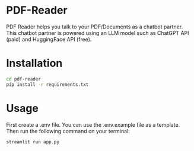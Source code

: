 # PDF-Reader
PDF Reader helps you talk to your PDF/Documents as a chatbot partner. This chatbot partner is powered using an LLM model such as ChatGPT API (paid) and HuggingFace API (free). 

# Installation
```bash
cd pdf-reader
pip install -r requirements.txt
```

# Usage
First create a .env file. You can use the .env.example file as a template. Then run the following command on your terminal:

```bash
streamlit run app.py
```
